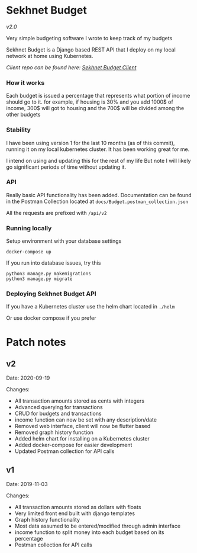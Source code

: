 # Sekhnet Budget
_v2.0_ 

Very simple budgeting software I wrote
to keep track of my budgets

Sekhnet Budget is a Django based REST API that I deploy
on my local network at home using Kubernetes.

_Client repo can be found here: [Sekhnet Budget Client](https://github.com/fargusplumdoodle/sekhnet-budget-client)_

### How it works
Each budget is issued a percentage that represents
what portion of income should go to it. for example,
if housing is 30% and you add 1000$ of income, 300$ will
got to housing and the 700$ will be divided among the other
budgets

### Stability
I have been using version 1 for the last 10 months (as of this commit), running
it on my local kubernetes cluster. It has been working great for me.

I intend on using and updating this for the rest of my life
But note I will likely go significant periods of time without
updating it.

### API
Really basic API functionality has been added. Documentation can
be found in the Postman Collection located at `docs/Budget.postman_collection.json`

All the requests are prefixed with `/api/v2`


### Running locally

Setup environment with your database settings
```
docker-compose up
```

If you run into database issues, try this
```
python3 manage.py makemigrations 
python3 manage.py migrate
```


### Deploying Sekhnet Budget API

If you have a Kubernetes cluster use the helm chart located in `./helm`

Or use docker compose if you prefer


# Patch notes

## v2
Date: 2020-09-19

Changes:
- All transaction amounts stored as cents with integers
- Advanced querying for transactions
- CRUD for budgets and transactions
- income function can now be set with any description/date
- Removed web interface, client will now be flutter based
- Removed graph history function
- Added helm chart for installing on a Kubernetes cluster
- Added docker-compose for easier development
- Updated Postman collection for API calls

## v1
Date: 2019-11-03

Changes:
- All transaction amounts stored as dollars with floats
- Very limited front end built with django templates
- Graph history functionality
- Most data assumed to be entered/modified through admin interface
- income function to split money into each budget based on its percentage
- Postman collection for API calls
